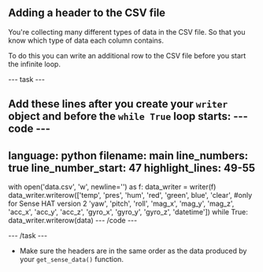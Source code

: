## Adding a header to the CSV file

You're collecting many different types of data in the CSV file. So that you know which type of data each column contains.

To do this you can write an additional row to the CSV file before you start the infinite loop.

--- task ---

Add these lines after you create your `writer` object and before the `while True` loop starts:
--- code ---
---
language: python
filename: main
line_numbers: true
line_number_start: 47
highlight_lines: 49-55
---
with open('data.csv', 'w', newline='') as f:
    data_writer = writer(f)
	data_writer.writerow(['temp', 'pres', 'hum',
                      'red', 'green', blue', 'clear', #only for Sense HAT version 2
	                  'yaw', 'pitch', 'roll',
                      'mag_x', 'mag_y', 'mag_z',
                      'acc_x', 'acc_y', 'acc_z',
                      'gyro_x', 'gyro_y', 'gyro_z', 
                      'datetime'])
	while True:
        data_writer.writerow(data)
--- /code ---

--- /task ---






- Make sure the headers are in the same order as the data produced by your `get_sense_data()` function.
